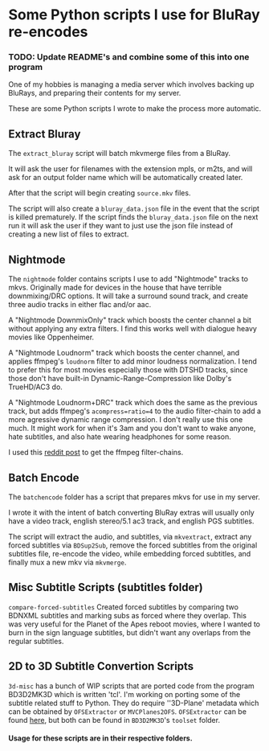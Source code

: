 # Some Python scripts I use for BluRay re-encodes

### TODO: Update README's and combine some of this into one program

One of my hobbies is managing a media server which involves backing up BluRays,
and preparing their contents for my server.

These are some Python scripts I wrote to make the process more automatic.

## Extract Bluray

The `extract_bluray` script will batch mkvmerge files from a BluRay.

It will ask the user for filenames with the extension mpls, or m2ts,
and will ask for an output folder name which will be automatically created later.

After that the script will begin creating `source.mkv` files.

The script will also create a `bluray_data.json` file in the event that the script
is killed prematurely. If the script finds the `bluray_data.json` file on the next run
it will ask the user if they want to just use the json file instead of creating a new list
of files to extract.

## Nightmode

The `nightmode` folder contains scripts I use to add "Nightmode" tracks to mkvs.
Originally made for devices in the house that have terrible downmixing/DRC options.
It will take a surround sound track, and create three audio tracks in either flac and/or aac.

A "Nightmode DownmixOnly" track which boosts the center channel a bit
without applying any extra filters.
I find this works well with dialogue heavy movies like Oppenheimer.

A "Nightmode Loudnorm" track which boosts the center channel, and applies
ffmpeg's `loudnorm` filter to add minor loudness normalization.
I tend to prefer this for most movies especially those with DTSHD tracks,
since those don't have built-in Dynamic-Range-Compression like Dolby's TrueHD/AC3 do.

A "Nightmode Loudnorm+DRC" track which does the same as the previous track,
but adds ffmpeg's `acompress=ratio=4` to the audio filter-chain to add
a more agressive dynamic range compression. I don't really use this one much.
It might work for when it's 3am and you don't want to wake anyone, hate subtitles,
and also hate wearing headphones for some reason.

I used this [reddit post](https://www.reddit.com/r/PleX/comments/9rc7sp/thought_id_share_some_ffmpeg_scripts_i_made_to/)
to get the ffmpeg filter-chains.

## Batch Encode

The `batchencode` folder has a script that prepares mkvs for use in my server.

I wrote it with the intent of batch converting BluRay extras will usually
only have a video track, english stereo/5.1 ac3 track, and english PGS subtitles.

The script will extract the audio, and subtitles, via `mkvextract`, extract
any forced subtitles via `BDSup2Sub`, remove the forced subtitles from the original
subtitles file, re-encode the video, while embedding forced subtitles,
and finally mux a new mkv via `mkvmerge`.

## Misc Subtitle Scripts (subtitles folder)

`compare-forced-subtitles` Created forced subtitles by comparing two BDNXML subtitles
and marking subs as forced where they overlap. This was very useful for the
Planet of the Apes reboot movies, where I wanted to burn in the sign language
subtitles, but didn't want any overlaps from the regular subtitles.

## 2D to 3D Subtitle Convertion Scripts

`3d-misc` has a bunch of WIP scripts that are ported code from
the program BD3D2MK3D which is written 'tcl'. I'm working on porting some
of the subtitle related stuff to Python. They do require ''3D-Plane' metadata
which can be obtained by `OFSExtractor` or `MVCPlanes2OFS`.
`OFSExtractor` can be found [here](https://gitlab.com/TheGreatMcPain/OFSExtractor),
but both can be found in `BD3D2MK3D`'s `toolset` folder.

#### Usage for these scripts are in their respective folders.

